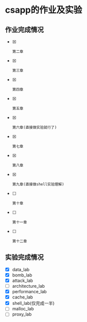 # csapp的作业及实验

## 作业完成情况

- [x]     第二章 
- [x]     第三章
- [x]     第四章
- [x]     第五章
- [x]     第六章(直接做实验就行了)
- [x]     第七章
- [x]     第八章
- [x]     第九章(直接做shell实验理解)
- [ ]     第十章
- [ ]     第十一章
- [ ]     第十二章


## 实验完成情况

- [x] data_lab
- [x] bomb_lab
- [x] attack_lab
- [ ] architecture_lab
- [x] performance_lab
- [x] cache_lab
- [x] shell_lab(仅完成一半)
- [ ] malloc_lab
- [ ] proxy_lab
